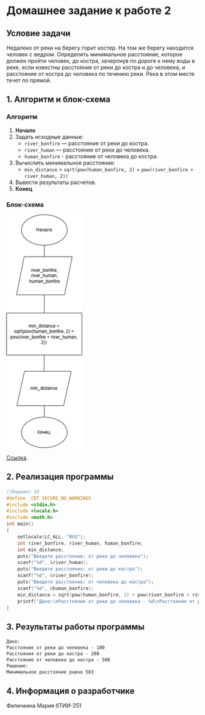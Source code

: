 # Домашнее задание к работе 2

## Условие задачи
Недалеко от реки на берегу горит костер. На том же берегу находится человек с
ведром. Определить минимальное расстояние, которое должен пройти человек, до
костра, зачерпнув по дороге к нему воды в реке, если известны расстояния от реки до
костра и до человека, и расстояние от костра до человека по течению реки. Река в
этом месте течет по прямой.

## 1. Алгоритм и блок-схема

### Алгоритм
1. **Начало**
2. Задать исходные данные:
   - `river_bonfire` — расстояние от реки до костра.
   - `river_human` — расстояние от реки до человека.
   - `human_bonfire` - расстояние от человека до костра.
3. Вычислить минимальное расстояние:
   - `min_distance` = `sqrt(pow(human_bonfire, 2)` + `pow(river_bonfire + river_human, 2))`
8. Вывести результаты расчетов.
9. **Конец**

### Блок-схема
![Блок-схема алгоритма](https://github.com/marfilich/Homework/blob/main/homework_Lb2/дз%20к%20лабе2.png) 

 [Ссылка](https://app.diagrams.net/#Hmarfilich%2FHomework%2Fmain%2Fhomework_Lb2%2Fдз%20к%20лабе2.drawio#%7B%22pageId%22%3A%222pXUweVeXQ0tfu0EPKvS%22%7D).


## 2. Реализация программы
```C
//Вариант 16
#define _CRT_SECURE_NO_WARNINGS
#include <stdio.h>
#include <locale.h>
#include <math.h>
int main()
{
	setlocale(LC_ALL, "RUS");
	int river_bonfire, river_human, human_bonfire;
	int min_distance;
	puts("Введите расстояние: от реки до человека");
	scanf("%d", &river_human);
	puts("Введите расстояния: от реки до костра");
	scanf("%d", &river_bonfire);
	puts("Введите расстояние: от человека до костра");
	scanf("%d", &human_bonfire);
	min_distance = sqrt(pow(human_bonfire, 2) + pow(river_bonfire + river_human, 2));
	printf("Дано:\nРасстояние от реки до человека - %d\nРасстояния от реки до костра - %d\nРасстояние от человека до костра - %d\nРешение:\nМинимальное расстояние равно %d", river_human, river_bonfire, human_bonfire, min_distance);
}
```

## 3. Результаты работы программы
```
Дано:
Расстояние от реки до человека - 100
Расстояния от реки до костра - 200
Расстояние от человека до костра - 500
Решение:
Минимальное расстояние равно 583
```
## 4. Информация о разработчике

Филичкина Мария бТИИ-251
